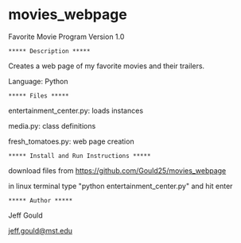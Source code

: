 # movies_webpage

Favorite Movie Program Version 1.0 


    ***** Description *****

Creates a web page of my favorite movies and their trailers.

Language: Python


    ***** Files *****
entertainment_center.py:  loads instances

media.py:  class definitions

fresh_tomatoes.py:  web page creation


    ***** Install and Run Instructions *****
download files from https://github.com/Gould25/movies_webpage

in linux terminal type "python entertainment_center.py" and hit enter

    ***** Author *****
Jeff Gould

jeff.gould@mst.edu
